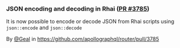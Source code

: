 ### JSON encoding and decoding in Rhai ([PR #3785](https://github.com/apollographql/router/pull/3785))

It is now possible to encode or decode JSON from Rhai scripts using `json::encode` and `json::decode`

By [@Geal](https://github.com/Geal) in https://github.com/apollographql/router/pull/3785